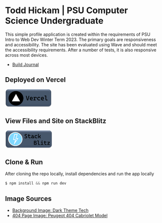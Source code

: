 # Todd Hickam | PSU Computer Science Undergraduate

This simple profile application is created within the requirements of PSU Intro to Web Dev Winter Term 2023. The primary goals are responsiveness and accessibility. The site has been evaluated using Wave and should meet the accessibility requirements. After a number of tests, it is also responsive across most devices.

- [Build Journal](CS463_Journal.md)

## Deployed on Vercel

<a href="https://profile-hickamt.vercel.app/">
<img src="./public/vercel.png" alt="vscode button" width="auto" height="60px" />
</a>

## View Files and Site on StackBlitz

<a href="https://stackblitz.com/github/hickamt/profile/">
<img src="./public/stackblitz.png" alt="vscode button" width="auto" height="60px" />
</a>

## Clone & Run

After cloning the repo locally, install dependencies and run the app locally

```c
$ npm install && npm run dev
```

## Image Sources

- [Background Image: Dark Theme Tech](https://cdn.wallpapersafari.com/33/30/e0lEdH.jpg)
- [404 Page Image: Peugeot 404 Cabriolet Model](https://www.cgtrader.com/3d-models/car/antique-car/peugeot-404-cabriolet)
